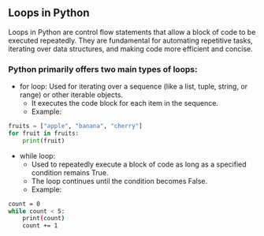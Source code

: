 ## Loops in Python
 Loops in Python are control flow statements that allow a block of code to be executed repeatedly. They are fundamental for automating repetitive tasks, iterating over data structures, and making code more efficient and concise.

 ### Python primarily offers two main types of loops:

- for loop:
Used for iterating over a sequence (like a list, tuple, string, or range) or other iterable objects.
  - It executes the code block for each item in the sequence.
  - Example:
```Python
fruits = ["apple", "banana", "cherry"]
for fruit in fruits:
    print(fruit)
```
- while loop:
  - Used to repeatedly execute a block of code as long as a specified condition remains True.
  - The loop continues until the condition becomes False.
  - Example:
```bash
count = 0
while count < 5:
    print(count)
    count += 1
```